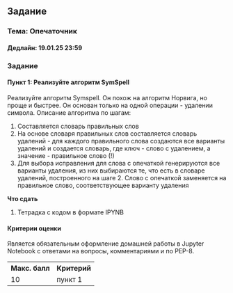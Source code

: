 ## Задание

### **Тема: Опечаточник**

#### **Дедлайн**: 19.01.25 23:59

### Задание
#### Пункт 1: Реализуйте алгоритм SymSpell
Реализуйте алгоритм Symspell. Он похож на алгоритм Норвига, но проще и быстрее. Он основан только на одной операции - удалении символа. Описание алгоритма по шагам:

1. Составляется словарь правильных слов
2. На основе словаря правильных слов составляется словарь удалений - для каждого правильного слова создаются все варианты удалений и создается словарь, где ключ - слово с удалением, а значение - правильное слово (!)
3. Для выбора исправления для слова с опечаткой генерируются все варианты удаления, из них выбираются те, что есть в словаре удалений, построенного на шаге 2. Слово с опечаткой заменяется на правильное слово, соответствующее варианту удаления

**Что сдать**
1. Тетрадка с кодом в формате IPYNB

#### Критерии оценки
Является обязательным оформление домашней работы в Jupyter Notebook с ответами на вопросы, комментариями и по PEP-8.
<table>
    <tr><th>Макс. балл</th><th>Критерий</th></tr>
    <tr><td>10</td><td>пункт 1</td></tr>    
</table>
